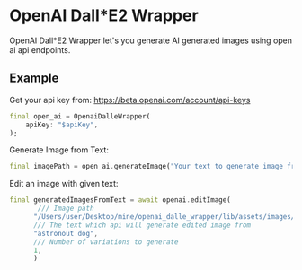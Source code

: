 # OpenAI Dall*E2 Wrapper

OpenAI Dall*E2 Wrapper let's you generate AI generated images using open ai api endpoints.

## Example

Get your api key from: https://beta.openai.com/account/api-keys

```dart
final open_ai = OpenaiDalleWrapper(
    apiKey: "$apiKey",
);
```

Generate Image from Text:

```dart
final imagePath = open_ai.generateImage("Your text to generate image from.")
```

Edit an image with given text:

```dart
final generatedImagesFromText = await openai.editImage(
       /// Image path
      "/Users/user/Desktop/mine/openai_dalle_wrapper/lib/assets/images/cute_dog.png",
      /// The text which api will generate edited image from
      "astronout dog",
      /// Number of variations to generate
      1,
      )
```
